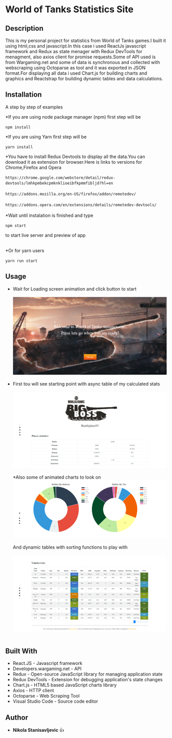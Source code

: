 # World of Tanks Statistics Site

## Description
This is my personal project for statistics from World of Tanks games.I built it using html,css and javascript.In this case i used ReactJs javascript framework and Redux as state menager with Redux DevTools for menagment, also axios client for promise requests.Some of API used is from Wargaming.net and some of data is synchronous and collected with webscraping using Octoparse as tool and it was exported in JSON format.For displaying all data i used Chart.js for building charts and graphics and Reactstrap for building dynamic tables and data calculations.
## Installation
A step by step of examples <br>

*If you are using node package manager (npm) first step will be <br>

`npm install`<br>

*If you are using Yarn first step will be <br>

`yarn install`<br>

*You have to install Redux Devtools to display all the data.You can download it as extension for browser.Here is links to versions for Chrome,Firefox and Opera <br>

`https://chrome.google.com/webstore/detail/redux-devtools/lmhkpmbekcpmknklioeibfkpmmfibljd?hl=en`<br><br>
`https://addons.mozilla.org/en-US/firefox/addon/remotedev/` <br><br>
`https://addons.opera.com/en/extensions/details/remotedev-devtools/` <br><br>
*Wait until instalation is finished and type<br>

`npm start`<br>

to start live server and preview of app <br><br>

*Or for yarn users <br>

`yarn run start`<br>

## Usage

* Wait for Loading screen animation and click button to start<br><br>
![](src/assets/screenshoots/1.png)<br><br>
* First tou will see starting point with async table of my calculated stats<br><br>
![](src/assets/screenshoots/2.png)<br><br>
*Also some of animated charts to look on<br>
![](src/assets/screenshoots/3.png)<br><br>
And dynamic tables with sorting functions to play with <br><br>
![](src/assets/screenshoots/4.png)<br><br>

## Built With

- React.JS - Javascript framework<br>
- Developers.wargaming.net - API<br>
- Redux - Open-source JavaScript library for managing application state<br>
- Redux DevTools - Extension for debugging application's state changes<br>
- Chart.js -  HTML5 based JavaScript charts library<br>
- Axios - HTTP client <br>
- Octoparse - Web Scraping Tool <br>
- Visual Studio Code - Source code editor<br>

## Author

- **Nikola Stanisavljevic**   :+1:






